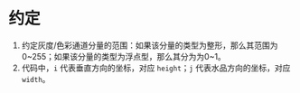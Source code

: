 # 约定

1. 约定灰度/色彩通道分量的范围：如果该分量的类型为整形，那么其范围为0~255；如果该分量的类型为浮点型，那么其分为为0~1。
2. 代码中，`i` 代表垂直方向的坐标，对应 `height`；`j` 代表水品方向的坐标，对应 `width`。